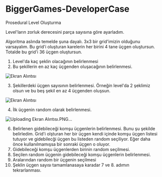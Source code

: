 # BiggerGames-DeveloperCase

Prosedural Level Oluşturma

Level'ların zorluk derecesini parça sayısına göre ayarladım.

Algoritma aslında temelde şuna dayalı. 3x3 bir grid'imizin olduğunu varsayalım. Bu grid'i oluşturan karelerin her birini 4 tane üçgen oluştursun. Totalde bu grid'i 36 üçgen oluştursun.

1. Level'da kaç şeklin olacağının belirlenmesi
2. Bu şekillerin en az kaç üçgenden oluşacağının belirlenmesi. 

![Ekran Alıntısı](https://user-images.githubusercontent.com/38881186/204170740-1b387c2a-b2aa-432e-8326-e9179fee731d.PNG)


3. Şekillerdeki üçgen sayısının belirlenmesi. Örneğin level'da 2 şeklimiz olsun ve bu beş şekil en az 4 üçgenden oluşsun.


![Ekran Alıntısı](https://user-images.githubusercontent.com/38881186/204169956-8388582b-bfab-41ff-9a8d-77c3a2b9e31b.PNG)

4. İlk üçgenin random olarak belirlenmesi.

![Uploading Ekran Alıntısı.PNG…]()


6. Belirlenen gidebileceği komşu üçgenlerin belirlenmesi. Bunu şu şekilde belirledim. Grid'i olşturan her bir üçgen kendi içinde komşu üçgen listesi tutuyor ve gidebilecği üçgen bu listeden random seçiliyor. Eğer daha önce kullanılmamışsa bir sonraki üçgen o oluyor.
7. Gidebileceği komşu üçgenlerden birinin random seçilmesi.
8. Seçilen random üçgenin gidebileceği komşu üçgenlerin belirlenmesi.
9. Aralarından random bir üçgenin seçilmesi
10. Şeklin üçgen sayısı tamamlanasaya karadar 7 ve 8. adımın tekrarlanması.
